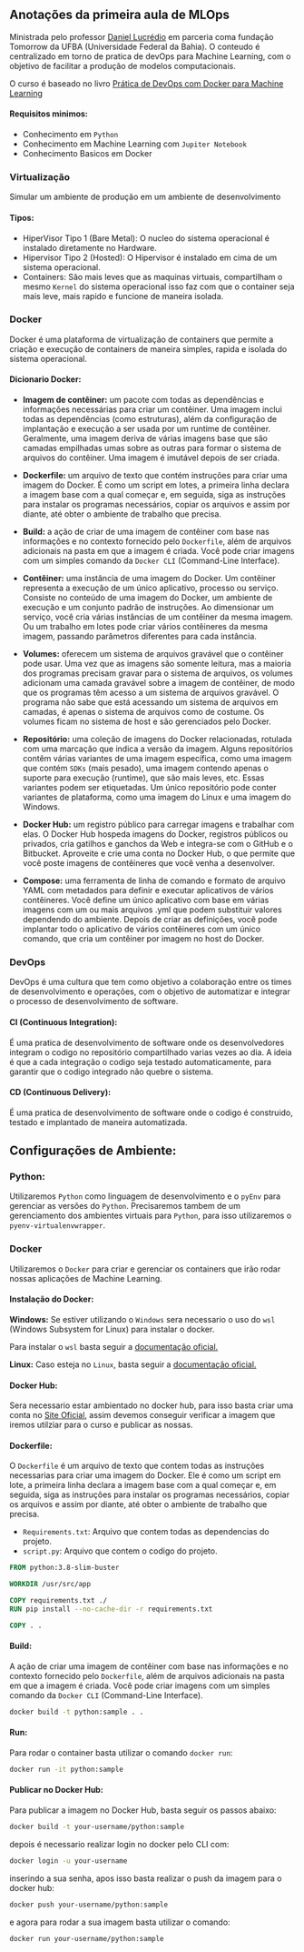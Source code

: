 ## Anotações da primeira aula de MLOps 

Ministrada pelo professor [Daniel Lucrédio](https://www.linkedin.com/in/daniel-lucr%C3%A9dio-bb7b9122a/) em parceria coma fundação Tomorrow da UFBA (Universidade Federal da Bahia). 
O conteudo é centralizado em torno de pratica de devOps para Machine Learning, com o objetivo de facilitar a produção de modelos computacionais.

O curso é baseado no livro [Prática de DevOps com Docker para Machine Learning](https://aurimrv.gitbook.io/pratica-devops-com-docker-para-machine-learning?authuser=0)

#### Requisitos minimos:
- Conhecimento em `Python`
- Conhecimento em Machine Learning com `Jupiter Notebook`
- Conhecimento Basicos em Docker

### **Virtualização**
Simular um ambiente de produção em um ambiente de desenvolvimento

#### Tipos:
- HiperVisor Tipo 1 (Bare Metal): O nucleo do sistema operacional é instalado diretamente no Hardware.
- Hipervisor Tipo 2 (Hosted): O Hipervisor é instalado em cima de um sistema operacional.
- Containers: São mais leves que as maquinas virtuais, compartilham o mesmo `Kernel` do sistema operacional isso faz com que
o container seja mais leve, mais rapido e funcione de maneira isolada.

### Docker
Docker é uma plataforma de virtualização de containers que permite a criação e execução de containers de maneira simples, rapida e isolada do sistema operacional.

#### Dicionario Docker:
- **Imagem de contêiner:** um pacote com todas as dependências e informações necessárias para criar um contêiner. Uma imagem inclui todas as dependências (como estruturas), além da configuração de implantação e execução a ser usada por um runtime de contêiner. Geralmente, uma imagem deriva de várias imagens base que são camadas empilhadas umas sobre as outras para formar o sistema de arquivos do contêiner. Uma imagem é imutável depois de ser criada.

- **Dockerfile:** um arquivo de texto que contém instruções para criar uma imagem do Docker. É como um script em lotes, a primeira linha declara a imagem base com a qual começar e, em seguida, siga as instruções para instalar os programas necessários, copiar os arquivos e assim por diante, até obter o ambiente de trabalho que precisa.

- **Build:** a ação de criar de uma imagem de contêiner com base nas informações e no contexto fornecido pelo `Dockerfile`, além de arquivos adicionais na pasta em que a imagem é criada. Você pode criar imagens com um simples comando da `Docker CLI` (Command-Line Interface).

- **Contêiner:** uma instância de uma imagem do Docker. Um contêiner representa a execução de um único aplicativo, processo ou serviço. Consiste no conteúdo de uma imagem do Docker, um ambiente de execução e um conjunto padrão de instruções. Ao dimensionar um serviço, você cria várias instâncias de um contêiner da mesma imagem. Ou um trabalho em lotes pode criar vários contêineres da mesma imagem, passando parâmetros diferentes para cada instância.

- **Volumes:** oferecem um sistema de arquivos gravável que o contêiner pode usar. Uma vez que as imagens são somente leitura, mas a maioria dos programas precisam gravar para o sistema de arquivos, os volumes adicionam uma camada gravável sobre a imagem de contêiner, de modo que os programas têm acesso a um sistema de arquivos gravável. O programa não sabe que está acessando um sistema de arquivos em camadas, é apenas o sistema de arquivos como de costume. Os volumes ficam no sistema de host e são gerenciados pelo Docker.

- **Repositório:** uma coleção de imagens do Docker relacionadas, rotulada com uma marcação que indica a versão da imagem. Alguns repositórios contêm várias variantes de uma imagem específica, como uma imagem que contém `SDKs` (mais pesado), uma imagem contendo apenas o suporte para execução (runtime), que são mais leves, etc. Essas variantes podem ser etiquetadas. Um único repositório pode conter variantes de plataforma, como uma imagem do Linux e uma imagem do Windows.

- **Docker Hub:** um registro público para carregar imagens e trabalhar com elas. O Docker Hub hospeda imagens do Docker, registros públicos ou privados, cria gatilhos e ganchos da Web e integra-se com o GitHub e o Bitbucket. Aproveite e crie uma conta no Docker Hub, o que permite que você poste imagens de contêineres que você venha a desenvolver.

- **Compose:** uma ferramenta de linha de comando e formato de arquivo YAML com metadados para definir e executar aplicativos de vários contêineres. Você define um único aplicativo com base em várias imagens com um ou mais arquivos .yml que podem substituir valores dependendo do ambiente. Depois de criar as definições, você pode implantar todo o aplicativo de vários contêineres com um único comando, que cria um contêiner por imagem no host do Docker.

### DevOps
DevOps é uma cultura que tem como objetivo a colaboração entre os times de desenvolvimento e operações, com o objetivo de automatizar e integrar o processo de desenvolvimento de software.

#### CI (Continuous Integration):
É uma pratica de desenvolvimento de software onde os desenvolvedores integram o codigo no repositório compartilhado varias vezes ao dia. A ideia é que a cada integração o codigo seja testado automaticamente, para garantir que o codigo integrado não quebre o sistema.

#### CD (Continuous Delivery):
É uma pratica de desenvolvimento de software onde o codigo é construido, testado e implantado de maneira automatizada.

## Configurações de Ambiente:

### Python:
Utilizaremos `Python` como linguagem de desenvolvimento e o `pyEnv` para gerenciar as versões do `Python`.
Precisaremos tambem de um gerenciamento dos ambientes virtuais para `Python`, para isso utilizaremos o `pyenv-virtualenvwrapper`.

### Docker
Utilizaremos o `Docker` para criar e gerenciar os containers que irão rodar nossas aplicações de Machine Learning.

#### Instalação do Docker:
**Windows:**
Se estiver utilizando o `Windows` sera necessario o uso do `wsl` (Windows Subsystem for Linux) para instalar o docker.

Para instalar o `wsl` basta seguir a [documentação oficial.](https://docs.microsoft.com/pt-br/windows/wsl/install)

**Linux:**
Caso esteja no `Linux`, basta seguir a [documentação oficial.](https://docs.docker.com/desktop/install/linux-install/)

#### Docker Hub:
Sera necessario estar ambientado no docker hub, para isso basta criar uma conta no [Site Oficial](https://hub.docker.com/), assim devemos conseguir verificar a imagem que iremos utilziar para o curso e publicar as nossas.

#### Dockerfile:

O `Dockerfile` é um arquivo de texto que contem todas as instruções necessarias para criar uma imagem do Docker. Ele é como um script em lote, a primeira linha declara a imagem base com a qual começar e, em seguida, siga as instruções para instalar os programas necessários, copiar os arquivos e assim por diante, até obter o ambiente de trabalho que precisa.

- `Requirements.txt`: Arquivo que contem todas as dependencias do projeto.
- `script.py`: Arquivo que contem o codigo do projeto.

``` Dockerfile
FROM python:3.8-slim-buster

WORKDIR /usr/src/app

COPY requirements.txt ./
RUN pip install --no-cache-dir -r requirements.txt

COPY . .
```

#### Build:
A ação de criar uma imagem de contêiner com base nas informações e no contexto fornecido pelo `Dockerfile`, além de arquivos adicionais na pasta em que a imagem é criada. Você pode criar imagens com um simples comando da `Docker CLI` (Command-Line Interface).

```bash
docker build -t python:sample . .
```
#### Run:
Para rodar o container basta utilizar o comando `docker run`:

```bash
docker run -it python:sample
```

#### Publicar no Docker Hub:
Para publicar a imagem no Docker Hub, basta seguir os passos abaixo:

```bash
docker build -t your-username/python:sample 
```
depois é necessario realizar login no docker pelo CLI com:  
```bash
docker login -u your-username
```
inserindo a sua senha, apos isso basta realizar o push da imagem para o docker hub:

```bash
docker push your-username/python:sample
```
e agora para rodar a sua imagem basta utilizar o comando:

```bash
docker run your-username/python:sample
```
